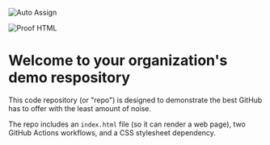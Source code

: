 ![Auto Assign](https://github.com/Community-Blueprint-Development/demo-repository/actions/workflows/auto-assign.yml/badge.svg)

![Proof HTML](https://github.com/Community-Blueprint-Development/demo-repository/actions/workflows/proof-html.yml/badge.svg)

# Welcome to your organization's demo respository
This code repository (or "repo") is designed to demonstrate the best GitHub has to offer with the least amount of noise.

The repo includes an `index.html` file (so it can render a web page), two GitHub Actions workflows, and a CSS stylesheet dependency.
